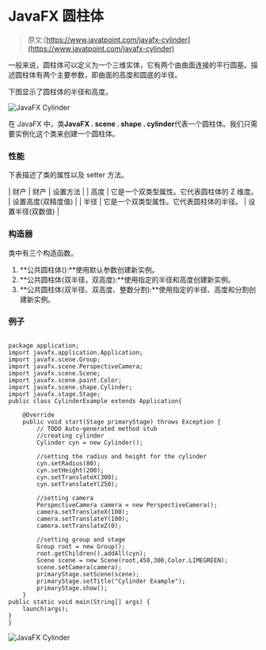 # JavaFX 圆柱体

> 原文:[https://www.javatpoint.com/javafx-cylinder](https://www.javatpoint.com/javafx-cylinder)

一般来说，圆柱体可以定义为一个三维实体，它有两个由曲面连接的平行圆基。描述圆柱体有两个主要参数，即曲面的高度和圆底的半径。

下图显示了圆柱体的半径和高度。

![JavaFX Cylinder](../Images/4f238020bf5418299b64f791d5215368.png)

在 JavaFX 中，类**JavaFX . scene . shape . cylinder**代表一个圆柱体。我们只需要实例化这个类来创建一个圆柱体。

### 性能

下表描述了类的属性以及 setter 方法。

| 财产 | 财产 | 设置方法 |
| 高度 | 它是一个双类型属性。它代表圆柱体的 Z 维度。 | 设置高度(双精度值) |
| 半径 | 它是一个双类型属性。它代表圆柱体的半径。 | 设置半径(双数值) |

### 构造器

类中有三个构造函数。

1.  **公共圆柱体():**使用默认参数创建新实例。
2.  **公共圆柱体(双半径，双高度):**使用指定的半径和高度创建新实例。
3.  **公共圆柱体(双半径、双高度、整数分割):**使用指定的半径、高度和分割创建新实例。

### 例子

```

package application;
import javafx.application.Application;
import javafx.scene.Group;
import javafx.scene.PerspectiveCamera;
import javafx.scene.Scene;
import javafx.scene.paint.Color;
import javafx.scene.shape.Cylinder;
import javafx.stage.Stage;
public class CylinderExample extends Application{

	@Override
	public void start(Stage primaryStage) throws Exception {
		// TODO Auto-generated method stub
		//creating cylinder 
		Cylinder cyn = new Cylinder();

		//setting the radius and height for the cylinder 
		cyn.setRadius(80);
		cyn.setHeight(200);
		cyn.setTranslateX(300);
		cyn.setTranslateY(250);

		//setting camera 
		PerspectiveCamera camera = new PerspectiveCamera();
		camera.setTranslateX(100);
		camera.setTranslateY(100);
		camera.setTranslateZ(0);

		//setting group and stage 
		Group root = new Group();
		root.getChildren().addAll(cyn);
		Scene scene = new Scene(root,450,300,Color.LIMEGREEN);
		scene.setCamera(camera);
		primaryStage.setScene(scene);
		primaryStage.setTitle("Cylinder Example");
		primaryStage.show();
	}
public static void main(String[] args) {
	launch(args);
}
}

```

![JavaFX Cylinder](../Images/eb6a3da25e91cf657fba2a550778f9fd.png)